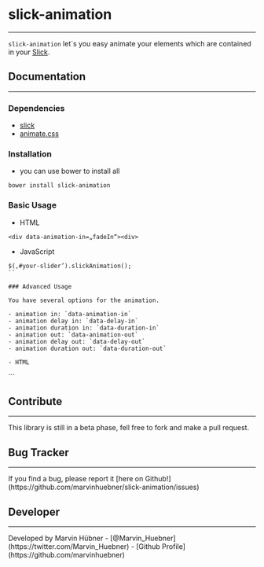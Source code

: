 # slick-animation
<hr>

`slick-animation` let´s you easy animate your elements which are contained in your [Slick](https://github.com/kenwheeler/slick/).

## Documentation
<hr>

### Dependencies

- [slick](https://github.com/kenwheeler/slick/)
- [animate.css](https://github.com/daneden/animate.css)

### Installation

- you can use bower to install all

`bower install slick-animation`

### Basic Usage

- HTML

```
<div data-animation-in=„fadeIn“><div>
```

- JavaScript

```
$(‚#your-slider’).slickAnimation();
``

### Advanced Usage

You have several options for the animation.

- animation in: `data-animation-in`
- animation delay in: `data-delay-in`
- animation duration in: `data-duration-in`
- animation out: `data-animation-out`
- animation delay out: `data-delay-out`
- animation duration out: `data-duration-out`

- HTML

```
<div data-animation-in="fadeIn" data-delay-in="2" data-duration-in="2" data-animation-out="fadeOUt" data-delay-out="2" data-duration-out="2"></div>
```

## Contribute
<hr>
This library is still in a beta phase, fell free to fork and make a pull request.

## Bug Tracker
<hr>
If you find a bug, please report it [here on Github!] (https://github.com/marvinhuebner/slick-animation/issues)

## Developer
<hr>
Developed by Marvin Hübner
- [@Marvin_Huebner](https://twitter.com/Marvin_Huebner)
- [Github Profile](https://github.com/marvinhuebner)